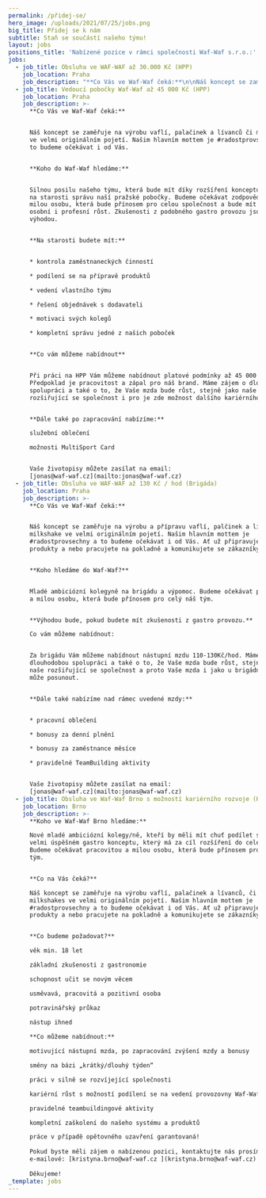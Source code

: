 ```yaml
---
permalink: /přidej-se/
hero_image: /uploads/2021/07/25/jobs.png
big_title: Přidej se k nám
subtitle: Staň se součástí našeho týmu!
layout: jobs
positions_title: 'Nabízené pozice v rámci společnosti Waf-Waf s.r.o.:'
jobs:
  - job_title: Obsluha ve WAF-WAF až 30.000 Kč (HPP)
    job_location: Praha
    job_description: "**Co Vás ve Waf-Waf čeká:**\n\nNáš koncept se zaměřuje na výrobu vaflí, palčinek a lívanců či milkshake ve velmi originálním pojetí. Našim hlavním mottem je #radostprovsechny a to budeme očekávat i\_od Vás. Ať už připravujete naše produkty a nebo pracujete na pokladně a komunikujete se zákazníky.\n\n**Koho do Waf-Waf hledáme:**\n\nNové mladé ambiciózní kolegyně, které by měli mít chuť podílet se na velmi úspěšném gastro konceptu, který má za cíl rozšíření do celé ČR a EU. Budeme očekávat pracovitou a milou osobu, která bude přínosem pro celý náš\_tým.\n\nVýhodou bude, pokud budete mít zkušenosti z\_gastro provozu.\n\n**Co vám můžeme nabídnout**\n\nPři práci na HPP Vám můžeme nabídnout 25 000 kč\_– 30\_000Kč + bonusy za plnění. Máme zájem o\_dlouhodobou spolupráci a také o\_to, že Vaše mzda bude růst, stejně jako naše rozšiřující se společnost.\n\n**Dále také nabízíme:**\n\npracovní oblečení\n\nfinanční odměny za zaměstnance měsíce\n\nmožnosti MultiSport Card\n\nmožnost stravování z\_naší nabídky\n\nVaše životopisy můžete zasílat na email: [jonas@waf-waf.cz]()"
  - job_title: Vedoucí pobočky Waf-Waf až 45 000 Kč (HPP)
    job_location: Praha
    job_description: >-
      **Co Vás ve Waf-Waf čeká:**


      Náš koncept se zaměřuje na výrobu vaflí, palačinek a lívanců či milkshake
      ve velmi originálním pojetí. Našim hlavním mottem je #radostprovsechny a
      to budeme očekávat i od Vás.


      **Koho do Waf-Waf hledáme:**


      Silnou posilu našeho týmu, která bude mít díky rozšíření konceptu Waf-Waf
      na starosti správu naší pražské pobočky. Budeme očekávat zodpovědnou a
      milou osobu, která bude přínosem pro celou společnost a bude mít chuť na
      osobní i profesní růst. Zkušenosti z podobného gastro provozu jsou velkou
      výhodou.


      **Na starosti budete mít:**


      * kontrola zaměstnaneckých činností

      * podílení se na přípravě produktů

      * vedení vlastního týmu

      * řešení objednávek s dodavateli

      * motivaci svých kolegů

      * kompletní správu jedné z našich poboček


      **Co vám můžeme nabídnout**


      Při práci na HPP Vám můžeme nabídnout platové podmínky až 45 000 Kč.
      Předpoklad je pracovitost a zápal pro náš brand. Máme zájem o dlouhodobou
      spolupráci a také o to, že Vaše mzda bude růst, stejně jako naše
      rozšiřující se společnost i pro je zde možnost dalšího kariérního růstu.


      **Dále také po zapracování nabízíme:**  

      služební oblečení  

      možnosti MultiSport Card


      Vaše životopisy můžete zasílat na email:
      [jonas@waf-waf.cz](mailto:jonas@waf-waf.cz)
  - job_title: Obsluha ve WAF-WAF až 130 Kč / hod (Brigáda)
    job_location: Praha
    job_description: >-
      **Co Vás ve Waf-Waf čeká:**


      Náš koncept se zaměřuje na výrobu a přípravu vaflí, palčinek a lívanců či
      milkshake ve velmi originálním pojetí. Našim hlavním mottem je
      #radostprovsechny a to budeme očekávat i od Vás. Ať už připravujete naše
      produkty a nebo pracujete na pokladně a komunikujete se zákazníky.


      **Koho hledáme do Waf-Waf?**


      Mladé ambiciózní kolegyně na brigádu a výpomoc. Budeme očekávat pracovitou
      a milou osobu, která bude přínosem pro celý náš tým.


      **Výhodou bude, pokud budete mít zkušenosti z gastro provozu.**  

      Co vám můžeme nabídnout:


      Za brigádu Vám můžeme nabídnout nástupní mzdu 110-130Kč/hod. Máme zájem o
      dlouhodobou spolupráci a také o to, že Vaše mzda bude růst, stejně jako
      naše rozšiřující se společnost a proto Vaše mzda i jako u brigádníka se
      může posunout.


      **Dále také nabízíme nad rámec uvedené mzdy:**


      * pracovní oblečení

      * bonusy za denní plnění

      * bonusy za zaměstnance měsíce

      * pravidelné TeamBuilding aktivity


      Vaše životopisy můžete zasílat na email:
      [jonas@waf-waf.cz](mailto:jonas@waf-waf.cz)
  - job_title: Obsluha ve Waf-Waf Brno s možností kariérního rozvoje (HPP)
    job_location: Brno
    job_description: >-
      **Koho ve Waf-Waf Brno hledáme:**   

      Nové mladé ambiciózní kolegy/ně, kteří by měli mít chuť podílet se na
      velmi úspěšném gastro konceptu, který má za cíl rozšíření do celé ČR a EU.
      Budeme očekávat pracovitou a milou osobu, která bude přínosem pro celý náš
      tým.


      **Co na Vás čeká?**   

      Náš koncept se zaměřuje na výrobu vaflí, palačinek a lívanců, či
      milkshakes ve velmi originálním pojetí. Našim hlavním mottem je
      #radostprovsechny a to budeme očekávat i od Vás. Ať už připravujete naše
      produkty a nebo pracujete na pokladně a komunikujete se zákazníky.


      **Co budeme požadovat?**   

      věk min. 18 let  

      základní zkušenosti z gastronomie  

      schopnost učit se novým věcem  

      usměvavá, pracovitá a pozitivní osoba  

      potravinářský průkaz  

      nástup ihned  
        
      **Co můžeme nabídnout:**   

      motivující nástupní mzda, po zapracování zvýšení mzdy a bonusy  

      směny na bázi „krátký/dlouhý týden“  

      práci v silně se rozvíjející společnosti  

      kariérní růst s možností podílení se na vedení provozovny Waf-Waf  

      pravidelné teambuildingové aktivity  

      kompletní zaškolení do našeho systému a produktů  

      práce v případě opětovného uzavření garantovaná!  
        
      Pokud byste měli zájem o nabízenou pozici, kontaktujte nás prosím na
      e-mailové: [kristyna.brno@waf-waf.cz ](kristyna.brno@waf-waf.cz)  
        
      Děkujeme!  
_template: jobs
---
```



